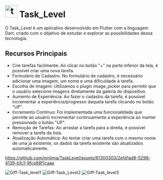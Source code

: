  # <img src="https://github.com/mnlima/TaskLevel/assets/61300303/4e283123-24e5-4407-85e3-cf601823e7a3" alt="task_level" width="40">  Task_Level

O Task_Level é um aplicativo desenvolvido em Flutter com a linguagem Dart, criado com o objetivo de estudar e explorar as possibilidades dessa tecnologia.

## Recursos Principais

- Crie tarefas facilmente: Ao clicar no botão "+" na parte inferior da tela, é possível criar uma nova tarefa.
- Formulário de Cadastro: No formulário de cadastro, é necessário adicionar uma imagem, um nome e uma dificuldade à tarefa.
- Escolha de Imagem: Utilizamos o plugin image_picker para permitir que o usuário selecione imagens diretamente da galeria do dispositivo.
- Aumento de Experiência: Ao fazer o cadastro da tarefa, é possível incrementar a experiência/progresso daquela tarefa clicando no botão "UP".
- Incremento Contínuo: Foi implementada uma funcionalidade que permite ao usuário incrementar continuamente a experiência ao manter pressionado o botão "UP".
- Remoção de Tarefas: Ao arrastar a tarefa para a direita, é possível remover a tarefa da lista.
- Atualização Automática: Ao tentar criar uma tarefa com o mesmo nome de uma já existente, os dados da tarefa existente são atualizados automaticamente.

https://github.com/mnlima/TaskLevel/assets/61300303/2efd1ad9-5298-4139-b1c1-9fce88f1caae


![Giff-Task_level1](https://github.com/mnlima/TaskLevel/assets/61300303/2c633609-3d08-4893-8dc0-b9b548a54963)
![Giff-Task_Level2](https://github.com/mnlima/TaskLevel/assets/61300303/3e6b8a15-8e4d-46f9-b68c-18eefa0564f1)
![Giff-Task_level3](https://github.com/mnlima/TaskLevel/assets/61300303/bf66604e-24c2-4506-b094-8e22d9cd3dae)
